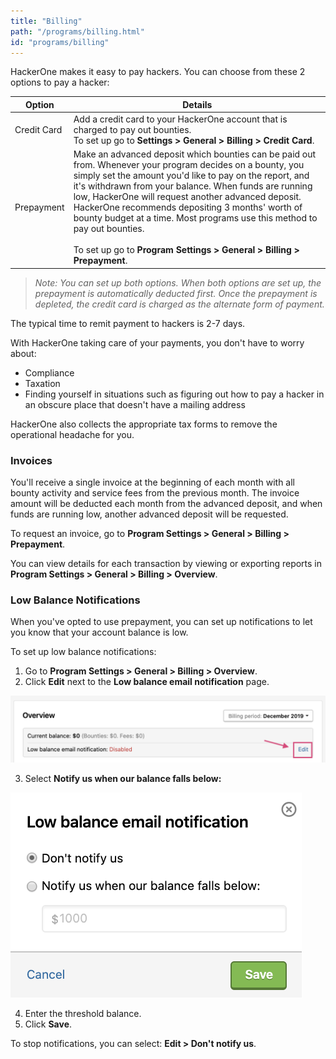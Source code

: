 ```yaml
---
title: "Billing"
path: "/programs/billing.html"
id: "programs/billing"
---
```


HackerOne makes it easy to pay hackers. You can choose from these 2 options to pay a hacker:

Option | Details
------ | ------
Credit Card | Add a credit card to your HackerOne account that is charged to pay out bounties.<br>To set up go to **Settings > General > Billing > Credit Card**.
Prepayment | Make an advanced deposit which bounties can be paid out from. Whenever your program decides on a bounty, you simply set the amount you'd like to pay on the report, and it's withdrawn from your balance. When funds are running low, HackerOne will request another advanced deposit. HackerOne recommends depositing 3 months' worth of bounty budget at a time. Most programs use this method to pay out bounties.<br><br>To set up go to **Program Settings > General > Billing > Prepayment**.

><i>Note: You can set up both options. When both options are set up, the prepayment is automatically deducted first. Once the prepayment is depleted, the credit card is charged as the alternate form of payment.</i>

The typical time to remit payment to hackers is 2-7 days.

With HackerOne taking care of your payments, you don't have to worry about:
* Compliance
* Taxation
* Finding yourself in situations such as figuring out how to pay a hacker in an obscure place that doesn't have a mailing address

HackerOne also collects the appropriate tax forms to remove the operational headache for you.

### Invoices

You'll receive a single invoice at the beginning of each month with all bounty activity and service fees from the previous month. The invoice amount will be deducted each month from the advanced deposit, and when funds are running low, another advanced deposit will be requested.

To request an invoice, go to **Program Settings > General > Billing > Prepayment**.

You can view details for each transaction by viewing or exporting reports in **Program Settings > General > Billing > Overview**.

### Low Balance Notifications

When you've opted to use prepayment, you can set up notifications to let you know that your account balance is low.

To set up low balance notifications:
1. Go to **Program Settings > General > Billing > Overview**.
2. Click **Edit** next to the **Low balance email notification** page.

![low balance email notification edit button](./images/low-balance-reminder-1.png)

3. Select **Notify us when our balance falls below:**

![notify us when our balance falls below option](./images/low-balance-reminder-2.png)

4. Enter the threshold balance.
5. Click **Save**.

To stop notifications, you can select: **Edit > Don't notify us**.
